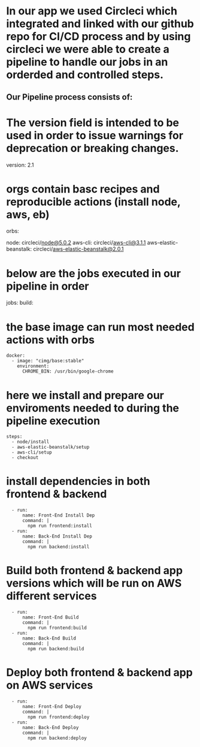 # In our app we used Circleci which integrated and linked with our github repo for CI/CD process and by using circleci we were able to create a pipeline to handle our jobs in an orderded and controlled steps.

## Our Pipeline process consists of:

# The version field is intended to be used in order to issue warnings for deprecation or breaking changes.

version: 2.1

# orgs contain basc recipes and reproducible actions (install node, aws, eb)

orbs:

node: circleci/node@5.0.2
aws-cli: circleci/aws-cli@3.1.1
aws-elastic-beanstalk: circleci/aws-elastic-beanstalk@2.0.1

# below are the jobs executed in our pipeline in order

jobs:
build:

# the base image can run most needed actions with orbs

    docker:
      - image: "cimg/base:stable"
        environment:
          CHROME_BIN: /usr/bin/google-chrome

# here we install and prepare our enviroments needed to during the pipeline execution

    steps:
      - node/install
      - aws-elastic-beanstalk/setup
      - aws-cli/setup
      - checkout

# install dependencies in both frontend & backend

      - run:
          name: Front-End Install Dep
          command: |
            npm run frontend:install
      - run:
          name: Back-End Install Dep
          command: |
            npm run backend:install

# Build both frontend & backend app versions which will be run on AWS different services

      - run:
          name: Front-End Build
          command: |
            npm run frontend:build
      - run:
          name: Back-End Build
          command: |
            npm run backend:build

# Deploy both frontend & backend app on AWS services

      - run:
          name: Front-End Deploy
          command: |
            npm run frontend:deploy
      - run:
          name: Back-End Deploy
          command: |
            npm run backend:deploy
